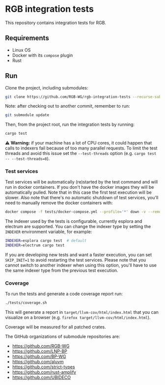 # RGB integration tests

This repository contains integration tests for RGB.

## Requirements
- Linux OS
- Docker with its `compose` plugin
- Rust

## Run
Clone the project, including submodules:

```sh
git clone https://github.com/RGB-WG/rgb-integration-tests --recurse-submodules
```

Note: after checking out to another commit, remember to run:
```sh
git submodule update
```

Then, from the project root, run the integration tests by running:
```sh
cargo test
```

:warning: **Warning:** if your machine has a lot of CPU cores, it could
happen that calls to indexers fail because of too many parallel requests. To
limit the test threads and avoid this issue set the `--test-threads` option
(e.g. `cargo test -- --test-threads=8`).

### Test services

Test services will be automatically (re)started by the test command and will
run in docker containers.
If you don't have the docker images they will be automatically pulled. Note
that in this case the first test execution will be slower.
Also note that there's no automatic shutdown of test services, you'll need to
manually remove the docker containers with:
```sh
docker compose -f tests/docker-compose.yml --profile='*' down -v --remove-orphans
```

The indexer used by the tests is configurable, currently esplora and electrum
are supported. You can change the indexer type by setting the `INDEXER`
environment variable, for example:
```sh
INDEXER=esplora cargo test  # default
INDEXER=electrum cargo test
```

If you are developing new tests and want a faster execution, you can set
`SKIP_INIT=1` to avoid restarting the test services. Please note that you
cannot switch to another indexer when using this option, you'll have to use the
same indexer type from the previous test execution.

### Coverage

To run the tests and generate a code coverage report run:
```sh
./tests/coverage.sh
```
This will generate a report in `target/llvm-cov/html/index.html` that you can
visualize on a browser (e.g. `firefox target/llvm-cov/html/index.html`).

Coverage will be measured for all patched crates.

The GitHub organizations of submodule repositories are:
- https://github.com/RGB-WG
- https://github.com/LNP-BP
- https://github.com/BP-WG
- https://github.com/aluvm
- https://github.com/strict-types
- https://github.com/rust-amplify
- https://github.com/UBIDECO
